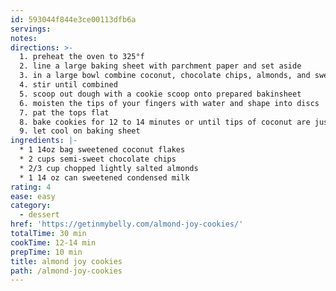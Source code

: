 ```yaml
---
id: 593044f844e3ce00113dfb6a
servings:
notes:
directions: >-
  1. preheat the oven to 325°f
  2. line a large baking sheet with parchment paper and set aside
  3. in a large bowl combine coconut, chocolate chips, almonds, and sweetened condensed milk
  4. stir until combined
  5. scoop out dough with a cookie scoop onto prepared bakinsheet
  6. moisten the tips of your fingers with water and shape into discs
  7. pat the tops flat
  8. bake cookies for 12 to 14 minutes or until tips of coconut are just starting to turn golden brown
  9. let cool on baking sheet
ingredients: |-
  * 1 14oz bag sweetened coconut flakes
  * 2 cups semi-sweet chocolate chips
  * 2/3 cup chopped lightly salted almonds
  * 1 14 oz can sweetened condensed milk
rating: 4
ease: easy
category:
  - dessert
href: 'https://getinmybelly.com/almond-joy-cookies/'
totalTime: 30 min
cookTime: 12-14 min
prepTime: 10 min
title: almond joy cookies
path: /almond-joy-cookies
---
```

